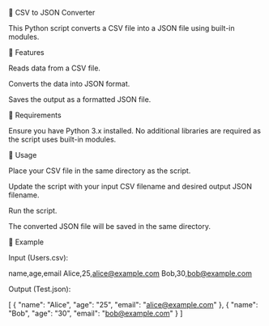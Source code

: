 📌 CSV to JSON Converter

This Python script converts a CSV file into a JSON file using built-in modules.

🚀 Features

Reads data from a CSV file.

Converts the data into JSON format.

Saves the output as a formatted JSON file.

🔧 Requirements

Ensure you have Python 3.x installed. No additional libraries are required as the script uses built-in modules.

📄 Usage

Place your CSV file in the same directory as the script.

Update the script with your input CSV filename and desired output JSON filename.

Run the script.

The converted JSON file will be saved in the same directory.

📝 Example

Input (Users.csv):

name,age,email
Alice,25,alice@example.com
Bob,30,bob@example.com

Output (Test.json):

[
{
"name": "Alice",
"age": "25",
"email": "alice@example.com"
},
{
"name": "Bob",
"age": "30",
"email": "bob@example.com"
}
]